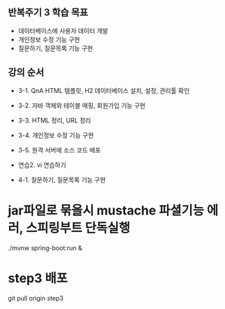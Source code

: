 ## 반복주기 3 학습 목표
* 데이터베이스에  사용자 데이터 개발
* 개인정보 수정 기능 구현
* 질문하기, 질문목록 기능 구현

## 강의 순서
* 3-1. QnA HTML 템플릿, H2 데이터베이스 설치, 설정, 관리툴 확인
* 3-2. 자바 객체와 테이블 매핑, 회원가입 기능 구현
* 3-3. HTML 정리, URL 정리
* 3-4. 개인정보 수정 기능 구현
* 3-5. 원격 서버에 소스 코드 배포
* 연습2. vi 연습하기

* 4-1. 질문하기, 질문목록 기능 구현

# jar파일로 묶을시 mustache 파셜기능 에러, 스피링부트 단독실행
./mvnw spring-boot:run &

# step3 배포
git pull origin step3
